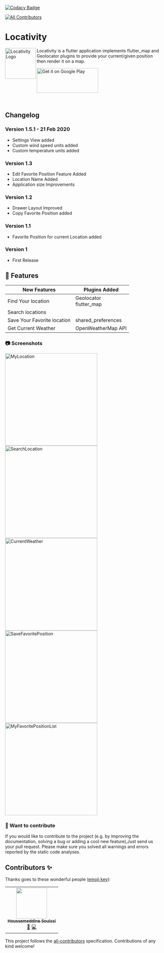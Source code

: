 [![Codacy Badge](https://api.codacy.com/project/badge/Grade/ec7a927d194545e3ab87c98f95b8c41f?isInternal=true)](https://www.codacy.com?utm_source=github.com&amp;utm_medium=referral&amp;utm_content=HoussemTN/localizator&amp;utm_campaign=Badge_Grade)
<!-- ALL-CONTRIBUTORS-BADGE:START - Do not remove or modify this section -->
[![All Contributors](https://img.shields.io/badge/all_contributors-1-orange.svg?style=flat-square)](#contributors-)
<!-- ALL-CONTRIBUTORS-BADGE:END -->


# Locativity
<img  align="left" alt="Locativity Logo" src="https://github.com/HoussemTN/localizator/blob/master/images/splash/splash.png?raw=true" heigth="100px" width="100px" />
Locativity is a flutter application implements flutter_map and Geolocator plugins to provide your current/given position then render it on a map.

 <a href='https://play.google.com/store/apps/details?id=com.brains404.localizer&pcampaignid=MKT-Other-global-all-co-prtnr-py-PartBadge-Mar2515-1'><img  align="center" width='200' height='80' alt='Get it on Google Play' src='https://play.google.com/intl/en_us/badges/images/generic/en_badge_web_generic.png'></a>

</br>

## Changelog

### Version 1.5.1 - 21 Feb 2020
* Settings View added
* Custom wind speed units added
* Custom temperature units added
### Version 1.3
* Edit Favorite Position Feature Added
* Location Name Added
* Application size Improvements
### Version 1.2
* Drawer Layout Improved
* Copy Favorite Position added
### Version 1.1
* Favorite Position for current Location added
### Version 1
 * First Release

##  :stars: Features

| New Features| Plugins Added|
|-------------|-------------| 
| Find Your location|Geolocator</br>flutter_map|
| Search locations||
| Save Your Favorite location|shared_preferences||
| Get Current Weather|OpenWeatherMap API||
 ### :camera: Screenshots 
 <img  alt="MyLocation" src="https://github.com/HoussemTN/localizer/blob/master/screenshots/myLocation.png?raw=true" heigth="250px" width="300px"/>
  <img  alt="SearchLocation" src="https://github.com/HoussemTN/localizer/blob/master/screenshots/SearchLocation.png?raw=true" heigth="250px" width="300px"/>
   <img  alt="CurrentWeather" src="https://github.com/HoussemTN/localizer/blob/master/screenshots/currentWeather.png?raw=true" heigth="250px" width="300px"/>
   <img  alt="SaveFavoritePosition" src="https://github.com/HoussemTN/localizer/blob/master/screenshots/SaveFavoritePosition.png?raw=true" heigth="250px" width="300px"/>
    <img  alt="MyFavoritePositionList" src="https://github.com/HoussemTN/localizer/blob/master/screenshots/MyFavoritePositionList.png?raw=true" heigth="250px" width="300px"/>
    
### :gift_heart: Want to contribute
If you would like to contribute to the project (e.g. by improving the documentation, solving a bug or adding a cool new feature),Just send us your pull request. Please make sure you solved all warnings and errors reported by the static code analyses.


## Contributors ✨

Thanks goes to these wonderful people ([emoji key](https://allcontributors.org/docs/en/emoji-key)):

<!-- ALL-CONTRIBUTORS-LIST:START - Do not remove or modify this section -->
<!-- prettier-ignore-start -->
<!-- markdownlint-disable -->
<table>
  <tr>
    <td align="center"><a href="https://github.com/HoussemTN"><img src="https://avatars2.githubusercontent.com/u/33376041?v=4" width="100px;" alt=""/><br /><sub><b>Houssemeddine Souissi</b></sub></a><br /><a href="#design-HoussemTN" title="Design">🎨</a> <a href="https://github.com/HoussemTN/localizator/commits?author=HoussemTN" title="Code">💻</a></td>
  </tr>
</table>

<!-- markdownlint-enable -->
<!-- prettier-ignore-end -->
<!-- ALL-CONTRIBUTORS-LIST:END -->

This project follows the [all-contributors](https://github.com/all-contributors/all-contributors) specification. Contributions of any kind welcome!